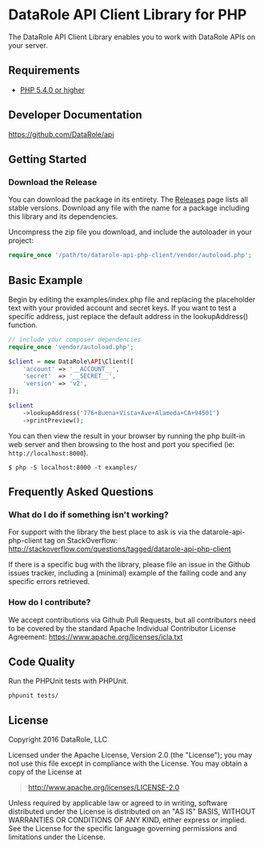 # DataRole API Client Library for PHP #

The DataRole API Client Library enables you to work with DataRole APIs on your server.

## Requirements ##
* [PHP 5.4.0 or higher](http://www.php.net/)

## Developer Documentation ##
https://github.com/DataRole/api

## Getting Started ##

### Download the Release

You can download the package in its entirety. The [Releases](https://github.com/DataRole/api-client-php/releases) page lists all stable versions. Download any file with the name for a package including this library and its dependencies.

Uncompress the zip file you download, and include the autoloader in your project:

```php
require_once '/path/to/datarole-api-php-client/vendor/autoload.php';
```

## Basic Example ##
Begin by editing the examples/index.php file and replacing the placeholder text with your provided account and secret keys.  If you want to test a specific address, just replace the default address in the lookupAddress() function. 

```PHP
// include your composer dependencies
require_once 'vendor/autoload.php';

$client = new DataRole\API\Client([
    'account' => '__ACCOUNT__',
    'secret'  => '__SECRET__',
    'version' => 'v2',
]);

$client
    ->lookupAddress('776+Buena+Vista+Ave+Alameda+CA+94501')
    ->printPreview();
```

You can then view the result in your browser by running the php built-in web server and then browsing to the host and port you specified (ie: `http://localhost:8000`).

```
$ php -S localhost:8000 -t examples/
```

## Frequently Asked Questions ##

### What do I do if something isn't working? ###

For support with the library the best place to ask is via the datarole-api-php-client tag on StackOverflow: http://stackoverflow.com/questions/tagged/datarole-api-php-client

If there is a specific bug with the library, please file an issue in the Github issues tracker, including a (minimal) example of the failing code and any specific errors retrieved.

### How do I contribute? ###

We accept contributions via Github Pull Requests, but all contributors need to be covered by the standard Apache Individual Contributor License Agreement: https://www.apache.org/licenses/icla.txt

## Code Quality ##

Run the PHPUnit tests with PHPUnit.

    phpunit tests/

## License ##

Copyright 2016 DataRole, LLC

Licensed under the Apache License, Version 2.0 (the "License");
you may not use this file except in compliance with the License.
You may obtain a copy of the License at

> <http://www.apache.org/licenses/LICENSE-2.0>

Unless required by applicable law or agreed to in writing, software
distributed under the License is distributed on an "AS IS" BASIS,
WITHOUT WARRANTIES OR CONDITIONS OF ANY KIND, either express or implied.
See the License for the specific language governing permissions and
limitations under the License.
